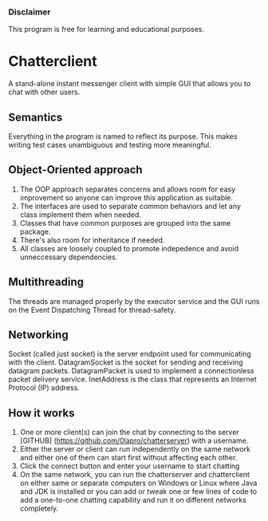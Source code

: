 ### Disclaimer
This program is free for learning and educational purposes. 

# Chatterclient
A stand-alone instant messenger client with simple GUI that allows you to chat with other users.

## Semantics
Everything in the program is named to reflect its purpose. This makes writing test cases unambiguous and testing more meaningful.

## Object-Oriented approach
1. The OOP approach separates concerns and allows room for easy improvement so anyone can improve this application as suitable.
2. The interfaces are used to separate common behaviors and let any class implement them when needed.
3. Classes that have common purposes are grouped into the same package.
4. There's also room for inheritance if needed.
5. All classes are loosely coupled to promote indepedence and avoid unneccessary dependencies.

## Multithreading
The threads are managed properly by the executor service and the GUI runs on the Event Dispatching Thread for thread-safety.

## Networking
Socket (called just socket) is the server endpoint used for communicating with the client.
DatagramSocket is the socket for sending and receiving datagram packets.
DatagramPacket is used to implement a connectionless packet delivery service.
InetAddress is the class that represents an Internet Protocol (IP) address.

## How it works
1. One or more client(s)  can join the chat by connecting to the server [GITHUB] (https://github.com/0lapro/chatterserver) with a username.
2. Either the server or client can run independently on the same network and either one of them can start first without affecting each other.
3. Click the connect button and enter your username to start chatting
4. On the same network, you can run the chatterserver and chatterclient on either same or separate computers on Windows or Linux where Java and JDK is installed or you can add or tweak one or few lines of code to add a one-to-one chatting capability and run it on different networks completely.


